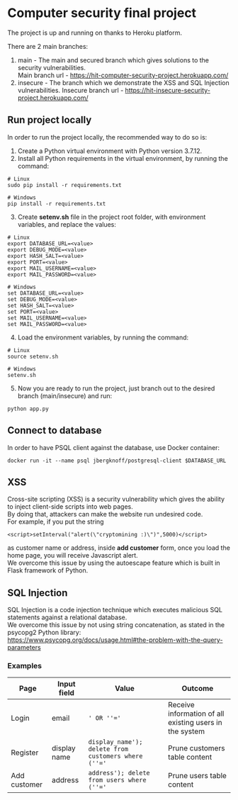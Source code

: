 # Computer security final project
The project is up and running on thanks to Heroku platform.

There are 2 main branches:
1. main - The main and secured branch which gives solutions to the security vulnerabilities.  
Main branch url - https://hit-computer-security-project.herokuapp.com/
2. insecure - The branch which we demonstrate the XSS and SQL Injection vulnerabilities.
Insecure branch url - https://hit-insecure-security-project.herokuapp.com/

## Run project locally
In order to run the project locally, the recommended way to do so is:  
1. Create a Python virtual environment with Python version 3.7.12.
2. Install all Python requirements in the virtual environment, by running the command:  
```shell
# Linux
sudo pip install -r requirements.txt

# Windows
pip install -r requirements.txt
```
3. Create **setenv.sh** file in the project root folder, with environment variables, and replace the values:
```shell
# Linux
export DATABASE_URL=<value>
export DEBUG_MODE=<value>
export HASH_SALT=<value>
export PORT=<value>
export MAIL_USERNAME=<value>
export MAIL_PASSWORD=<value>

# Windows
set DATABASE_URL=<value>
set DEBUG_MODE=<value>
set HASH_SALT=<value>
set PORT=<value>
set MAIL_USERNAME=<value>
set MAIL_PASSWORD=<value>
```
4. Load the environment variables, by running the command:  
```shell
# Linux
source setenv.sh

# Windows
setenv.sh
```
5. Now you are ready to run the project, just branch out to the desired branch (main/insecure) and run: 
```shell
python app.py
```

## Connect to database
In order to have PSQL client against the database, use Docker container:    
```shell
docker run -it --name psql jbergknoff/postgresql-client $DATABASE_URL
```

## XSS
Cross-site scripting (XSS) is a security vulnerability which gives the ability to inject client-side scripts into web pages.  
By doing that, attackers can make the website run undesired code.  
For example, if you put the string 
```
<script>setInterval("alert(\"cryptomining :)\")",5000)</script>
```
as customer name or address, inside **add customer** form, once you load the home page, you will receive Javascript alert.  
We overcome this issue by using the autoescape feature which is built in Flask framework of Python.

## SQL Injection
SQL Injection is a code injection technique which executes malicious SQL statements against a relational database.  
We overcome this issue by not using string concatenation, as stated in the psycopg2 Python library:  
https://www.psycopg.org/docs/usage.html#the-problem-with-the-query-parameters

### Examples  
Page | Input field | Value | Outcome 
--- | --- | --- | --- 
Login | email | ```' OR ''='``` | Receive information of all existing users in the system
Register | display name | ```display_name'); delete from customers where (''='``` | Prune customers table content 
Add customer | address | ```address'); delete from users where (''='``` | Prune users table content 
